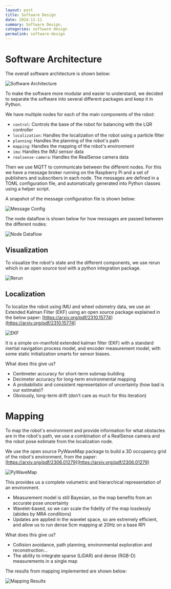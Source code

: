 ```yaml
---
layout: post
title: Software Design
date: 2024-11-11
summary: Software Design.
categories: software design
permalink: software-design
---
```


# Software Architecture

The overall software architecture is shown below:

![Software Architecture](/images/software-arch.png)

To make the software more modular and easier to understand, we decided to separate the software into several different packages and keep it in Python.

We have multiple nodes for each of the main components of the robot:

* `control`: Controls the base of the robot for balancing with the LQR controller
* `localization`: Handles the localization of the robot using a particle filter
* `planning`: Handles the planning of the robot's path
* `mapping`: Handles the mapping of the robot's environment
* `imu`: Handles the IMU sensor data
* `realsense-camera`: Handles the RealSense camera data

Then we use MQTT to communicate between the different nodes. For this we have a message broker running on the Raspberry Pi and a set of publishers and subscribers in each node. The messages are defined in a TOML configuration file, and automatically generated into Python classes using a helper script.

A snapshot of the message configuration file is shown below:

![Message Config](/images/messages.png)

The node dataflow is shown below for how messages are passed between the different nodes:

![Node Dataflow](/images/node-dataflow.png)

## Visualization

To visualize the robot's state and the different components, we use rerun which in an open source tool with a python integration package.

![Rerun](/images/rerun-viz.png)

## Localization

To localize the robot using IMU and wheel odometry data, we use an Extended Kalman Filter (EKF) using an open source package explained in the below paper: [https://arxiv.org/pdf/2310.15774](https://arxiv.org/pdf/2310.15774)

![EKF](/images/ekf.png)

It is a simple on-manifold extended kalman filter (EKF) with a standard inertial navigation process model, and encoder measurement model, with some static initialization smarts for sensor biases.

What does this give us?
* Centimeter accuracy for short-term submap building
* Decimeter accuracy for long-term environmental mapping
* A probabilistic and consistent representation of uncertainty (how bad is our estimate)?
* Obviously, long-term drift (don’t care as much for this iteration)

# Mapping

To map the robot's environment and provide information for what obstacles are in the robot's path, we use a combination of a RealSense camera and the robot pose estimate from the localization node.

We use the open source PyWaveMap package to build a 3D occupancy grid of the robot's environment, from the paper: [https://arxiv.org/pdf/2306.01279](https://arxiv.org/pdf/2306.01279)

![PyWaveMap](/images/wavemap.png)

This provides us a complete volumetric and hierarchical representation of an environment.

* Measurement model is still Bayesian, so the map benefits from an accurate pose uncertainty
* Wavelet-based, so we can scale the fidelity of the map losslessly (abides by MRA conditions)
* Updates are applied in the wavelet space, so are extremely efficient, and allow us to run dense 5cm mapping at 20Hz on a base RPI

What does this give us?

* Collision avoidance, path planning, environmental exploration and reconstruction…
* The ability to integrate sparse (LiDAR) and dense (RGB-D) measurements in a single map

The results from mapping implemented are shown below:

![Mapping Results](/images/mapping-results.png)
